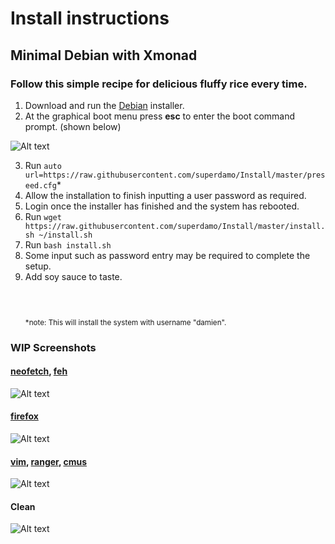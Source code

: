Install instructions
===============
Minimal Debian with Xmonad
--------------------------------------------

### Follow this simple recipe for delicious fluffy rice every time.

1. Download and run the [Debian](https://www.debian.org/) installer.
2. At the graphical boot menu press **esc** to enter the boot command prompt. (shown below)

![Alt text](https://thumbs.gfycat.com/YellowGiantHarpseal-size_restricted.gif)

3. Run `auto url=https://raw.githubusercontent.com/superdamo/Install/master/preseed.cfg`*
4. Allow the installation to finish inputting a user password as required.
5. Login once the installer has finished and the system has rebooted.
6. Run `wget https://raw.githubusercontent.com/superdamo/Install/master/install.sh ~/install.sh`
7. Run `bash install.sh`
8. Some input such as password entry may be required to complete the setup.
9. Add soy sauce to taste.
<br><br><br><br>
<sub>*note: This will install the system with username "damien".</sub>

### WIP Screenshots

#### [neofetch](https://github.com/dylanaraps/neofetch), [feh](https://feh.finalrewind.org/)
![Alt text](https://tknk.io/XPGd)

#### [firefox](https://www.mozilla.org/en-US/firefox/new/)
![Alt text](https://tknk.io/CfHZ)

#### [vim](http://www.vim.org/), [ranger](http://ranger.nongnu.org/), [cmus](https://cmus.github.io/)
![Alt text](https://tknk.io/3Q9U)

#### Clean
![Alt text](https://tknk.io/ASVo)
